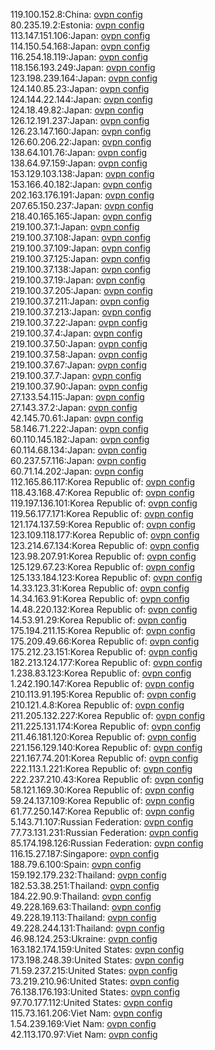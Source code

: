 119.100.152.8:China: [ovpn config](vpn/119_100_152_8.ovpn)  
80.235.19.2:Estonia: [ovpn config](vpn/80_235_19_2.ovpn)  
113.147.151.106:Japan: [ovpn config](vpn/113_147_151_106.ovpn)  
114.150.54.168:Japan: [ovpn config](vpn/114_150_54_168.ovpn)  
116.254.18.119:Japan: [ovpn config](vpn/116_254_18_119.ovpn)  
118.156.193.249:Japan: [ovpn config](vpn/118_156_193_249.ovpn)  
123.198.239.164:Japan: [ovpn config](vpn/123_198_239_164.ovpn)  
124.140.85.23:Japan: [ovpn config](vpn/124_140_85_23.ovpn)  
124.144.22.144:Japan: [ovpn config](vpn/124_144_22_144.ovpn)  
124.18.49.82:Japan: [ovpn config](vpn/124_18_49_82.ovpn)  
126.12.191.237:Japan: [ovpn config](vpn/126_12_191_237.ovpn)  
126.23.147.160:Japan: [ovpn config](vpn/126_23_147_160.ovpn)  
126.60.206.22:Japan: [ovpn config](vpn/126_60_206_22.ovpn)  
138.64.101.76:Japan: [ovpn config](vpn/138_64_101_76.ovpn)  
138.64.97.159:Japan: [ovpn config](vpn/138_64_97_159.ovpn)  
153.129.103.138:Japan: [ovpn config](vpn/153_129_103_138.ovpn)  
153.166.40.182:Japan: [ovpn config](vpn/153_166_40_182.ovpn)  
202.163.176.191:Japan: [ovpn config](vpn/202_163_176_191.ovpn)  
207.65.150.237:Japan: [ovpn config](vpn/207_65_150_237.ovpn)  
218.40.165.165:Japan: [ovpn config](vpn/218_40_165_165.ovpn)  
219.100.37.1:Japan: [ovpn config](vpn/219_100_37_1.ovpn)  
219.100.37.108:Japan: [ovpn config](vpn/219_100_37_108.ovpn)  
219.100.37.109:Japan: [ovpn config](vpn/219_100_37_109.ovpn)  
219.100.37.125:Japan: [ovpn config](vpn/219_100_37_125.ovpn)  
219.100.37.138:Japan: [ovpn config](vpn/219_100_37_138.ovpn)  
219.100.37.19:Japan: [ovpn config](vpn/219_100_37_19.ovpn)  
219.100.37.205:Japan: [ovpn config](vpn/219_100_37_205.ovpn)  
219.100.37.211:Japan: [ovpn config](vpn/219_100_37_211.ovpn)  
219.100.37.213:Japan: [ovpn config](vpn/219_100_37_213.ovpn)  
219.100.37.22:Japan: [ovpn config](vpn/219_100_37_22.ovpn)  
219.100.37.4:Japan: [ovpn config](vpn/219_100_37_4.ovpn)  
219.100.37.50:Japan: [ovpn config](vpn/219_100_37_50.ovpn)  
219.100.37.58:Japan: [ovpn config](vpn/219_100_37_58.ovpn)  
219.100.37.67:Japan: [ovpn config](vpn/219_100_37_67.ovpn)  
219.100.37.7:Japan: [ovpn config](vpn/219_100_37_7.ovpn)  
219.100.37.90:Japan: [ovpn config](vpn/219_100_37_90.ovpn)  
27.133.54.115:Japan: [ovpn config](vpn/27_133_54_115.ovpn)  
27.143.37.2:Japan: [ovpn config](vpn/27_143_37_2.ovpn)  
42.145.70.61:Japan: [ovpn config](vpn/42_145_70_61.ovpn)  
58.146.71.222:Japan: [ovpn config](vpn/58_146_71_222.ovpn)  
60.110.145.182:Japan: [ovpn config](vpn/60_110_145_182.ovpn)  
60.114.68.134:Japan: [ovpn config](vpn/60_114_68_134.ovpn)  
60.237.57.116:Japan: [ovpn config](vpn/60_237_57_116.ovpn)  
60.71.14.202:Japan: [ovpn config](vpn/60_71_14_202.ovpn)  
112.165.86.117:Korea Republic of: [ovpn config](vpn/112_165_86_117.ovpn)  
118.43.168.47:Korea Republic of: [ovpn config](vpn/118_43_168_47.ovpn)  
119.197.136.101:Korea Republic of: [ovpn config](vpn/119_197_136_101.ovpn)  
119.56.177.171:Korea Republic of: [ovpn config](vpn/119_56_177_171.ovpn)  
121.174.137.59:Korea Republic of: [ovpn config](vpn/121_174_137_59.ovpn)  
123.109.118.177:Korea Republic of: [ovpn config](vpn/123_109_118_177.ovpn)  
123.214.67.134:Korea Republic of: [ovpn config](vpn/123_214_67_134.ovpn)  
123.98.207.91:Korea Republic of: [ovpn config](vpn/123_98_207_91.ovpn)  
125.129.67.23:Korea Republic of: [ovpn config](vpn/125_129_67_23.ovpn)  
125.133.184.123:Korea Republic of: [ovpn config](vpn/125_133_184_123.ovpn)  
14.33.123.31:Korea Republic of: [ovpn config](vpn/14_33_123_31.ovpn)  
14.34.163.91:Korea Republic of: [ovpn config](vpn/14_34_163_91.ovpn)  
14.48.220.132:Korea Republic of: [ovpn config](vpn/14_48_220_132.ovpn)  
14.53.91.29:Korea Republic of: [ovpn config](vpn/14_53_91_29.ovpn)  
175.194.211.15:Korea Republic of: [ovpn config](vpn/175_194_211_15.ovpn)  
175.209.49.66:Korea Republic of: [ovpn config](vpn/175_209_49_66.ovpn)  
175.212.23.151:Korea Republic of: [ovpn config](vpn/175_212_23_151.ovpn)  
182.213.124.177:Korea Republic of: [ovpn config](vpn/182_213_124_177.ovpn)  
1.238.83.123:Korea Republic of: [ovpn config](vpn/1_238_83_123.ovpn)  
1.242.190.147:Korea Republic of: [ovpn config](vpn/1_242_190_147.ovpn)  
210.113.91.195:Korea Republic of: [ovpn config](vpn/210_113_91_195.ovpn)  
210.121.4.8:Korea Republic of: [ovpn config](vpn/210_121_4_8.ovpn)  
211.205.132.227:Korea Republic of: [ovpn config](vpn/211_205_132_227.ovpn)  
211.225.131.174:Korea Republic of: [ovpn config](vpn/211_225_131_174.ovpn)  
211.46.181.120:Korea Republic of: [ovpn config](vpn/211_46_181_120.ovpn)  
221.156.129.140:Korea Republic of: [ovpn config](vpn/221_156_129_140.ovpn)  
221.167.74.201:Korea Republic of: [ovpn config](vpn/221_167_74_201.ovpn)  
222.113.1.221:Korea Republic of: [ovpn config](vpn/222_113_1_221.ovpn)  
222.237.210.43:Korea Republic of: [ovpn config](vpn/222_237_210_43.ovpn)  
58.121.169.30:Korea Republic of: [ovpn config](vpn/58_121_169_30.ovpn)  
59.24.137.109:Korea Republic of: [ovpn config](vpn/59_24_137_109.ovpn)  
61.77.250.147:Korea Republic of: [ovpn config](vpn/61_77_250_147.ovpn)  
5.143.71.107:Russian Federation: [ovpn config](vpn/5_143_71_107.ovpn)  
77.73.131.231:Russian Federation: [ovpn config](vpn/77_73_131_231.ovpn)  
85.174.198.126:Russian Federation: [ovpn config](vpn/85_174_198_126.ovpn)  
116.15.27.187:Singapore: [ovpn config](vpn/116_15_27_187.ovpn)  
188.79.6.100:Spain: [ovpn config](vpn/188_79_6_100.ovpn)  
159.192.179.232:Thailand: [ovpn config](vpn/159_192_179_232.ovpn)  
182.53.38.251:Thailand: [ovpn config](vpn/182_53_38_251.ovpn)  
184.22.90.9:Thailand: [ovpn config](vpn/184_22_90_9.ovpn)  
49.228.169.63:Thailand: [ovpn config](vpn/49_228_169_63.ovpn)  
49.228.19.113:Thailand: [ovpn config](vpn/49_228_19_113.ovpn)  
49.228.244.131:Thailand: [ovpn config](vpn/49_228_244_131.ovpn)  
46.98.124.253:Ukraine: [ovpn config](vpn/46_98_124_253.ovpn)  
163.182.174.159:United States: [ovpn config](vpn/163_182_174_159.ovpn)  
173.198.248.39:United States: [ovpn config](vpn/173_198_248_39.ovpn)  
71.59.237.215:United States: [ovpn config](vpn/71_59_237_215.ovpn)  
73.219.210.96:United States: [ovpn config](vpn/73_219_210_96.ovpn)  
76.138.176.193:United States: [ovpn config](vpn/76_138_176_193.ovpn)  
97.70.177.112:United States: [ovpn config](vpn/97_70_177_112.ovpn)  
115.73.161.206:Viet Nam: [ovpn config](vpn/115_73_161_206.ovpn)  
1.54.239.169:Viet Nam: [ovpn config](vpn/1_54_239_169.ovpn)  
42.113.170.97:Viet Nam: [ovpn config](vpn/42_113_170_97.ovpn)  
